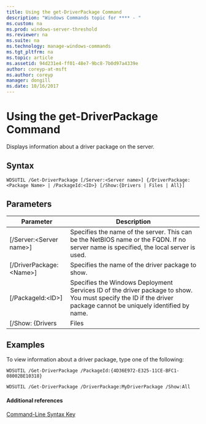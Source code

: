 ```yaml
---
title: Using the get-DriverPackage Command
description: "Windows Commands topic for **** - "
ms.custom: na
ms.prod: windows-server-threshold
ms.reviewer: na
ms.suite: na
ms.technology: manage-windows-commands
ms.tgt_pltfrm: na
ms.topic: article
ms.assetid: 94d231e4-ff01-48e7-9bc8-7b0d97a4339e
author: coreyp-at-msft
ms.author: coreyp
manager: dongill
ms.date: 10/16/2017
---
```


# Using the get-DriverPackage Command



Displays information about a driver package on the server.

## Syntax

```
WDSUTIL /Get-DriverPackage [/Server:<Server name>] {/DriverPackage:<Package Name> | /PackageId:<ID>} [/Show:{Drivers | Files | All}]
```

## Parameters

|Parameter|Description|
|---------|-----------|
|[/Server:\<Server name>]|Specifies the name of the server. This can be the NetBIOS name or the FQDN. If no server name is specified, the local server is used.|
|[/DriverPackage:\<Name>]|Specifies the name of the driver package to show.|
|[/PackageId:\<ID>]|Specifies the Windows Deployment Services ID of the driver package to show. You must specify the ID if the driver package cannot be uniquely identified by name.|
|[/Show: {Drivers | Files | All}]|Indicates what information to display (if specified). If **/Show** is not specified, the default is to return only the driver package metadata. **Drivers** displays all drivers in the package. **Files** displays the list of files in the package. **All** displays drivers, files, and metadata.|

## <a name="BKMK_examples"></a>Examples

To view information about a driver package, type one of the following:
```
WDSUTIL /Get-DriverPackage /PackageId:{4D36E972-E325-11CE-BFC1-08002BE10318}
```
```
WDSUTIL /Get-DriverPackage /DriverPackage:MyDriverPackage /Show:All
```

#### Additional references

[Command-Line Syntax Key](command-line-syntax-key.md)